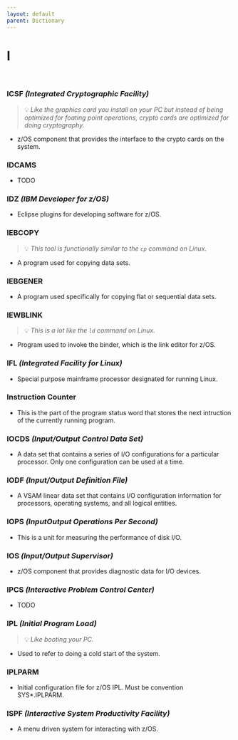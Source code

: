 ```yaml
---
layout: default
parent: Dictionary
---
```


# I

&nbsp;

### ICSF *(Integrated Cryptographic Facility)*
> 💡 _Like the graphics card you install on your PC but instead of being optimized for foating point operations, crypto cards are optimized for doing cryptography._

* z/OS component that provides the interface to the crypto cards on the system.

### IDCAMS
* TODO

### IDZ *(IBM Developer for z/OS)*
* Eclipse plugins for developing software for z/OS.

### IEBCOPY
> 💡 _This tool is functionally similar to the `cp` command on Linux._

* A program used for copying data sets.

### IEBGENER
* A program used specifically for copying flat or sequential data sets.

### IEWBLINK
> 💡 _This is a lot like the `ld` command on Linux._

* Program used to invoke the binder, which is the link editor for z/OS.

### IFL *(Integrated Facility for Linux)*
* Special purpose mainframe processor designated for running Linux.

### Instruction Counter
* This is the part of the program status word that stores the next intruction of the currently running program.

### IOCDS *(Input/Output Control Data Set)*
* A data set that contains a series of I/O configurations for a particular processor. Only one configuration can be used at a time.

### IODF *(Input/Output Definition File)*
* A VSAM linear data set that contains I/O configuration information for processors, operating systems, and all logical entities.

### IOPS *(InputOutput Operations Per Second)*
* This is a unit for measuring the performance of disk I/O.

### IOS *(Input/Output Supervisor)*
* z/OS component that provides diagnostic data for I/O devices.

### IPCS *(Interactive Problem Control Center)*
* TODO

### IPL *(Initial Program Load)*
> 💡 _Like booting your PC._

* Used to refer to doing a cold start of the system.

### IPLPARM 
* Initial configuration file for z/OS IPL. Must be convention SYS*.IPLPARM.


### ISPF *(Interactive System Productivity Facility)*
* A menu driven system for interacting with z/OS.
